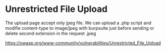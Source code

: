 # Unrestricted File Upload

The upload page accept only jpeg file.
We can upload a .php script and modifie content-type to image/jpeg with burpsuite just before sending
or delete second extension in the request .jpeg

https://owasp.org/www-community/vulnerabilities/Unrestricted_File_Upload
